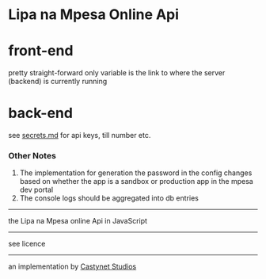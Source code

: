# Lipa na Mpesa Online Api

# front-end

pretty straight-forward only variable is the link to where the server (backend) is currently running

# back-end

see [secrets.md](./backend/helpers/secrets.md) for api keys, till number etc.

### Other Notes

1. The implementation for generation the password in the config changes based on whether the app is a sandbox or production app in the mpesa dev portal
2. The console logs should be aggregated into db entries

---

the Lipa na Mpesa online Api in JavaScript

---

see licence

---

an implementation by [Castynet Studios](https://www.castynet.africa)
